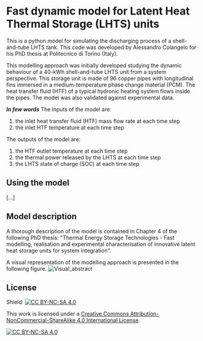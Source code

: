 # Fast dynamic model for Latent Heat Thermal Storage (LHTS) units
This is a python model for simulating the discharging process of a shell-and-tube LHTS tank. This code was developed by Alessandro Colangelo for his PhD thesis at Politecnico di Torino (Italy).

This modelling approach was initially developed studying the dynamic behaviour of a 40-kWh shell-and-tube LHTS unit from a system perspective. This storage unit is made of 96 copper pipes with longitudinal fins immersed in a medium-temperature phase change material (PCM). The heat transfer fluid (HTF) of a typical hydronic heating system flows inside the pipes. The model was also validated against experimental data.

**_In few words_**
The inputs of the model are:
1. the inlet heat transfer fluid (HTF) mass flow rate at each time step
2. the inlet HTF temperature at each time step

The outputs of the model are: 
1. the HTF outlet temperature at each time step
2. the thermal power released by the LHTS at each time step
3. the LHTS state of charge (SOC) at each time step

## Using the model
[...]

## Model description
A thorough description of the model is contained in Chapter 4 of the following PhD thesis: "Thermal Energy Storage Technologies - Fast modelling, realisation and experimental characterisation of innovative latent heat storage units for system integration".

A visual representation of the modelling approach is presented in the following figure.
![Visual_abstract](https://github.com/alesco20/LHTS-dynamic-model/assets/116569046/d6ae8f69-1cdf-47e4-9fe5-69858304dd57)


## License 
Shield: [![CC BY-NC-SA 4.0][cc-by-nc-sa-shield]][cc-by-nc-sa]

This work is licensed under a
[Creative Commons Attribution-NonCommercial-ShareAlike 4.0 International License][cc-by-nc-sa].

[![CC BY-NC-SA 4.0][cc-by-nc-sa-image]][cc-by-nc-sa]

[cc-by-nc-sa]: http://creativecommons.org/licenses/by-nc-sa/4.0/
[cc-by-nc-sa-image]: https://licensebuttons.net/l/by-nc-sa/4.0/88x31.png
[cc-by-nc-sa-shield]: https://img.shields.io/badge/License-CC%20BY--NC--SA%204.0-lightgrey.svg
